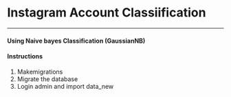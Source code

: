 # Instagram Account Classiification
----------
#### Using Naive bayes Classification (GaussianNB)
#### Instructions
1. Makemigrations
2. Migrate the database
3. Login admin and import data_new
